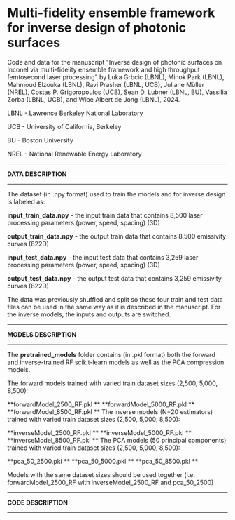 # Multi-fidelity ensemble framework for inverse design of photonic surfaces
Code and data for the manuscript "Inverse design of photonic surfaces on Inconel via multi-fidelity ensemble framework and high throughput femtosecond laser processing" by Luka Grbcic (LBNL), Minok Park (LBNL), Mahmoud Elzouka (LBNL), Ravi Prasher (LBNL, UCB), Juliane Müller (NREL), Costas P. Grigoropoulos (UCB), Sean D. Lubner (LBNL, BU), Vassilia Zorba (LBNL, UCB), and Wibe Albert de Jong (LBNL), 2024.

LBNL - Lawrence Berkeley National Laboratory

UCB - University of California, Berkeley

BU - Boston University

NREL - National Renewable Energy Laboratory


_______
**DATA DESCRIPTION**
_______
The dataset (in .npy format) used to train the models and for inverse design is labeled as:


**input_train_data.npy** - the input train data that contains 8,500 laser processing parameters (power, speed, spacing) (3D) 

**output_train_data.npy** - the output train data that contains 8,500 emissivity curves (822D)

**input_test_data.npy** - the input test data that contains 3,259 laser processing parameters (power, speed, spacing) (3D) 

**output_test_data.npy** - the output test data that contains 3,259 emissivity curves (822D)

The data was previously shuffled and split so these four train and test data files can be used in the same way as it is described in the manuscript.
For the inverse models, the inputs and outputs are switched.
_______
**MODELS DESCRIPTION**
_______
The **pretrained_models** folder contains (in .pkl format) both the forward and inverse-trained RF scikit-learn models as well as the PCA compression models.

The forward models trained with varied train dataset sizes (2,500, 5,000, 8,500):

**forwardModel_2500_RF.pkl 
**
**forwardModel_5000_RF.pkl 
**
**forwardModel_8500_RF.pkl
**
The inverse models (N=20 estimators) trained with varied train dataset sizes (2,500, 5,000, 8,500):

**inverseModel_2500_RF.pkl 
**
**inverseModel_5000_RF.pkl 
**
**inverseModel_8500_RF.pkl 
**
The PCA models (50 principal components) trained with varied train dataset sizes (2,500, 5,000, 8,500):

**pca_50_2500.pkl 
**
**pca_50_5000.pkl 
**
**pca_50_8500.pkl 
**

Models with the same dataset sizes should be used together (i.e. forwardModel_2500_RF with inverseModel_2500_RF and pca_50_2500)
_______
**CODE DESCRIPTION**
_______



